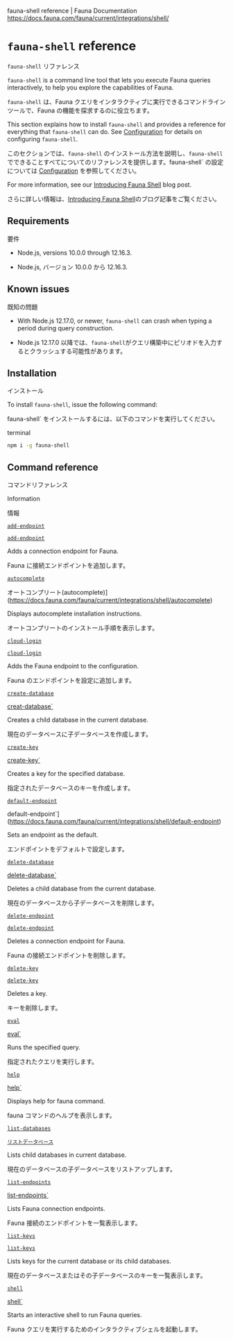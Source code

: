 fauna-shell reference | Fauna Documentation
https://docs.fauna.com/fauna/current/integrations/shell/

# `fauna-shell` reference

`fauna-shell` リファレンス

`fauna-shell` is a command line tool that lets you execute Fauna queries interactively, to help you explore the capabilities of Fauna.

`fauna-shell` は、Fauna クエリをインタラクティブに実行できるコマンドラインツールで、Fauna の機能を探求するのに役立ちます。

This section explains how to install `fauna-shell` and provides a reference for everything that `fauna-shell` can do. See [Configuration](https://docs.fauna.com/fauna/current/integrations/shell/config) for details on configuring `fauna-shell`.

このセクションでは、`fauna-shell` のインストール方法を説明し、`fauna-shell` でできることすべてについてのリファレンスを提供します。fauna-shell` の設定については [Configuration](https://docs.fauna.com/fauna/current/integrations/shell/config) を参照してください。

For more information, see our [Introducing Fauna Shell](https://fauna.com/blog/introducing-fauna-shell) blog post.

さらに詳しい情報は、[Introducing Fauna Shell](https://fauna.com/blog/introducing-fauna-shell)のブログ記事をご覧ください。

## [](#requirements)Requirements

要件

- Node.js, versions 10.0.0 through 12.16.3.

- Node.js, バージョン 10.0.0 から 12.16.3.

## [](#known-issues)Known issues

既知の問題

- With Node.js 12.17.0, or newer, `fauna-shell` can crash when typing a period during query construction.

- Node.js 12.17.0 以降では、`fauna-shell`がクエリ構築中にピリオドを入力するとクラッシュする可能性があります。

## [](#installation)Installation

インストール

To install `fauna-shell`, issue the following command:

fauna-shell` をインストールするには、以下のコマンドを実行してください。

terminal

```bash
npm i -g fauna-shell
```

## [](#command-reference)Command reference

コマンドリファレンス

Information

情報

[`add-endpoint`](https://docs.fauna.com/fauna/current/integrations/shell/add-endpoint)

[`add-endpoint`](https://docs.fauna.com/fauna/current/integrations/shell/add-endpoint)

Adds a connection endpoint for Fauna.

Fauna に接続エンドポイントを追加します。

[`autocomplete`](https://docs.fauna.com/fauna/current/integrations/shell/autocomplete)

オートコンプリート(autocomplete)](https://docs.fauna.com/fauna/current/integrations/shell/autocomplete)

Displays autocomplete installation instructions.

オートコンプリートのインストール手順を表示します。

[`cloud-login`](https://docs.fauna.com/fauna/current/integrations/shell/cloud-login)

[`cloud-login`](https://docs.fauna.com/fauna/current/integrations/shell/cloud-login)

Adds the Fauna endpoint to the configuration.

Fauna のエンドポイントを設定に追加します。

[`create-database`](https://docs.fauna.com/fauna/current/integrations/shell/create-database)

[creat-database`](https://docs.fauna.com/fauna/current/integrations/shell/create-database)

Creates a child database in the current database.

現在のデータベースに子データベースを作成します。

[`create-key`](https://docs.fauna.com/fauna/current/integrations/shell/create-key)

[create-key`](https://docs.fauna.com/fauna/current/integrations/shell/create-key)

Creates a key for the specified database.

指定されたデータベースのキーを作成します。

[`default-endpoint`](https://docs.fauna.com/fauna/current/integrations/shell/default-endpoint)

default-endpoint`](https://docs.fauna.com/fauna/current/integrations/shell/default-endpoint)

Sets an endpoint as the default.

エンドポイントをデフォルトで設定します。

[`delete-database`](https://docs.fauna.com/fauna/current/integrations/shell/delete-database)

[delete-database`](https://docs.fauna.com/fauna/current/integrations/shell/delete-database)

Deletes a child database from the current database.

現在のデータベースから子データベースを削除します。

[`delete-endpoint`](https://docs.fauna.com/fauna/current/integrations/shell/delete-endpoint)

[`delete-endpoint`](https://docs.fauna.com/fauna/current/integrations/shell/delete-endpoint)

Deletes a connection endpoint for Fauna.

Fauna の接続エンドポイントを削除します。

[`delete-key`](https://docs.fauna.com/fauna/current/integrations/shell/delete-key)

[`delete-key`](https://docs.fauna.com/fauna/current/integrations/shell/delete-key)

Deletes a key.

キーを削除します。

[`eval`](https://docs.fauna.com/fauna/current/integrations/shell/eval)

[eval`](https://docs.fauna.com/fauna/current/integrations/shell/eval)

Runs the specified query.

指定されたクエリを実行します。

[`help`](https://docs.fauna.com/fauna/current/integrations/shell/help)

[help`](https://docs.fauna.com/fauna/current/integrations/shell/help)

Displays help for fauna command.

fauna コマンドのヘルプを表示します。

[`list-databases`](https://docs.fauna.com/fauna/current/integrations/shell/list-databases)

[`リストデータベース`](https://docs.fauna.com/fauna/current/integrations/shell/list-databases)

Lists child databases in current database.

現在のデータベースの子データベースをリストアップします。

[`list-endpoints`](https://docs.fauna.com/fauna/current/integrations/shell/list-endpoints)

[list-endpoints`](https://docs.fauna.com/fauna/current/integrations/shell/list-endpoints)

Lists Fauna connection endpoints.

Fauna 接続のエンドポイントを一覧表示します。

[`list-keys`](https://docs.fauna.com/fauna/current/integrations/shell/list-keys)

[`list-keys`](https://docs.fauna.com/fauna/current/integrations/shell/list-keys)

Lists keys for the current database or its child databases.

現在のデータベースまたはその子データベースのキーを一覧表示します。

[`shell`](https://docs.fauna.com/fauna/current/integrations/shell/shell)

[shell`](https://docs.fauna.com/fauna/current/integrations/shell/shell)

Starts an interactive shell to run Fauna queries.

Fauna クエリを実行するためのインタラクティブシェルを起動します。
